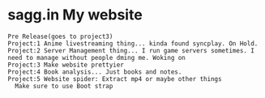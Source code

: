 # sagg.in My website
    Pre Release(goes to project3)
    Project:1 Anime livestreaming thing... kinda found syncplay. On Hold. 
    Project:2 Server Management thing... I run game servers sometimes. I need to manage without people dming me. Woking on 
    Project:3 Make website prettyier
    Project:4 Book analysis... Just books and notes.
    Project:5 Website spider: Extract mp4 or maybe other things
      Make sure to use Boot strap
   
